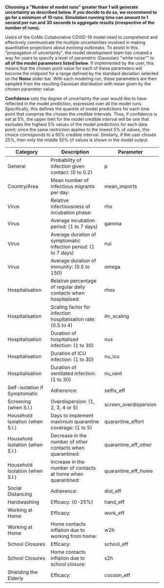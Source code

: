 
**Choosing a "Number of model runs" greater than 1 will generate uncertainty as described below. If you decide to do so, we recommend to go for a minimum of 10 runs. Simulation running time can amount to 1 second per run and 30 seconds to aggregate results (irrespective of the number of runs).**


Users of the CoMo Collaborative COVID-19 model need to comprehend and effectively communicate the multiple uncertainties involved in making quantitative projections about evolving outbreaks.  To assist in this "propagation of uncertainty", the model development team has created a way for users to specify a level of parametric (Gaussian) "white noise"" to **all of the model parameters listed below**.  If implemented by the user, this means that the chosen point value for each of these parameters will become the midpoint for a range defined by the standard deviation selected on the **Noise** slider bar.  With each modeling run, these parameters are then sampled from the resulting Gaussian distribution with mean given by the chosen parameter value.

**Confidence** sets the degree of uncertainty the user would like to have reflected in the model prediction, expressed over all the model runs. Specifically, this defines the quantile of model predictions for each time point that comprise the chosen the credible intervals. Thus, if confidence is set at 5%, the upper limit for the model credible interval will be one that excludes the highest 5% values of the model predictions for each data point; since the same restriction applies to the lowest 5% of values, this choice corresponds to a 90% credible interval.  Similarly, if the user choses 25%, then only the middle 50% of values is shown in the model output.


| Category                        	| Description                                                      	| Parameter             	|
|---------------------------------	|------------------------------------------------------------------	|-----------------------	|
| General                         	| Probability of infection given contact: (0 to 0.2)               	| p                     	|
| Country/Area                    	| Mean number of infectious migrants per day:                      	| mean_imports          	|
| Virus                           	| Relative infectiousness of incubation phase:                     	| rho                   	|
| Virus                           	| Average incubation period: (1 to 7 days)                         	| gamma                 	|
| Virus                           	| Average duration of symptomatic infection period: (1 to 7 days)  	| nui                   	|
| Virus                           	| Average duration of immunity: (0.5 to 150)                       	| omega                 	|
| Hospitalisation                 	| Relative percentage of regular daily contacts when hospitalised: 	| rhos                  	|
| Hospitalisation                 	| Scaling factor for infection hospitalisation rate: (0.5 to 4)    	| ihr_scaling           	|
| Hospitalisation                 	| Duration of hospitalised infection: (1 to 30)                    	| nus                   	|
| Hospitalisation                 	| Duration of ICU infection: (1 to 30)                             	| nu_icu                	|
| Hospitalisation                 	| Duration of ventilated infection: (1 to 30)                      	| nu_vent               	|
| Self-isolation if Symptomatic   	| Adherence:                                                       	| selfis_eff            	|
| Screening (when S.I.)           	| Overdispersion: (1, 2, 3, 4 or 5)                                	| screen_overdispersion 	|
| Household Isolation (when S.I.) 	| Days to implement maximum quarantine coverage: (1 to 5)          	| quarantine_effort     	|
| Household Isolation (when S.I.) 	| Decrease in the number of other contacts when quarantined:       	| quarantine_eff_other  	|
| Household Isolation (when S.I.) 	| Increase in the number of contacts at home when quarantined:     	| quarantine_eff_home   	|
| Social Distancing               	| Adherence:                                                       	| dist_eff              	|
| Handwashing                     	| Efficacy: (0-25%)                                                	| hand_eff              	|
| Working at Home                 	| Efficacy:                                                        	| work_eff              	|
| Working at Home                 	| Home contacts inflation due to working from home:                	| w2h                   	|
| School Closures                 	| Efficacy:                                                        	| school_eff            	|
| School Closures                 	| Home contacts inflation due to school closure:                   	| s2h                   	|
| Shielding the Elderly           	| Efficacy:                                                        	| cocoon_eff            	|

</br>